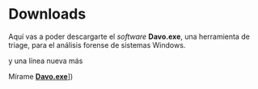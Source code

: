# Downloads

Aquí vas a poder descargarte el _software_ __Davo.exe__, una herramienta de triage, para el análisis forense de sistemas Windows.

y una línea nueva más

Mírame [__Davo.exe__]([https://www.dropbox.com/sh/rtx02a3p9fqric5/AABhbAjX7o-K-vI0lqJv4G-va?dl=0)])
